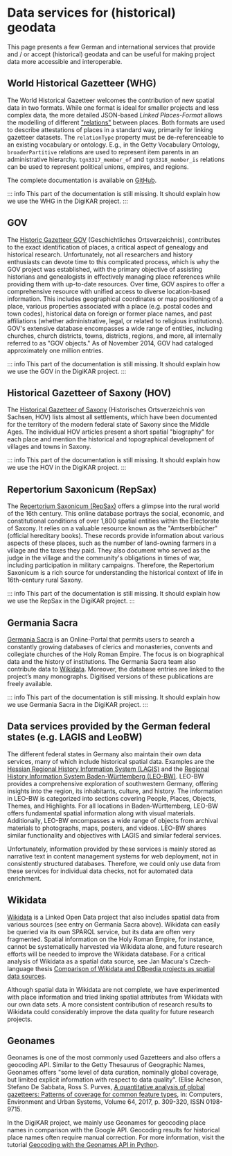 # Data services for (historical) geodata

This page presents a few German and international services that provide and / or accept (historical) geodata and can be useful for making project data more accessible and interoperable.

## World Historical Gazetteer (WHG)

The World Historical Gazetteer welcomes the contribution of new spatial data in two formats. While one format is ideal for smaller projects and less complex data, the more detailed JSON-based _Linked Places-Format_ allows the modelling of different ["relations"](https://github.com/LinkedPasts/linked-places-format) between places. Both formats are used to describe attestations of places in a standard way, primarily for linking gazetteer datasets.
The `relationType` property must be de-referenceable to an existing vocabulary or ontology. E.g., in the Getty Vocabulary Ontology, `broaderPartitive` relations are used to represent item parents in an administrative hierarchy. `tgn3317_member_of` and `tgn3318_member_is` relations can be used to represent political unions, empires, and regions.

The complete documentation is available on [GitHub](https://github.com/WorldHistoricalGazetteer/whgazetteer).

::: info
This part of the documentation is still missing. It should explain how we use the WHG in the DigiKAR project.
:::

## GOV

The [Historic Gazetteer GOV](http://www.gov.genealogy.net/search/index) (Geschichtliches Ortsverzeichnis), contributes to the exact identification of places, a critical aspect of genealogy and historical research. Unfortunately, not all researchers and history enthusiasts can devote time to this complicated process, which is why the GOV project was established, with the primary objective of assisting historians and genealogists in effectively managing place references while providing them with up-to-date resources. Over time, GOV aspires to offer a comprehensive resource with unified access to diverse location-based information. This includes geographical coordinates or map positioning of a place, various properties associated with a place (e.g. postal codes and town codes), historical data on foreign or former place names, and past affiliations (whether administrative, legal, or related to religious institutions). GOV's extensive database encompasses a wide range of entities, including churches, church districts, towns, districts, regions, and more, all internally referred to as "GOV objects." As of November 2014, GOV had cataloged approximately one million entries.

::: info
This part of the documentation is still missing. It should explain how we use the GOV in the DigiKAR project.
:::

## Historical Gazetteer of Saxony (HOV)

The [Historical Gazetteer of Saxony](https://hov.isgv.de/) (Historisches Ortsverzeichnis von Sachsen, HOV) lists almost all settlements, which have been documented for the territory of the modern federal state of Saxony since the Middle Ages. The individual HOV articles present a short spatial "biography" for each place and mention the historical and topographical development of villages and towns in Saxony.

::: info
This part of the documentation is still missing. It should explain how we use the HOV in the DigiKAR project.
:::

## Repertorium Saxonicum (RepSax)

The [Repertorium Saxonicum (RepSax)](https://repsax.isgv.de/) offers a glimpse into the rural world of the 16th century. This online database portrays the social, economic, and constitutional conditions of over 1,800 spatial entities within the Electorate of Saxony. It relies on a valuable resource known as the "Amtserbbücher" (official hereditary books). These records provide information about various aspects of these places, such as the number of land-owning farmers in a village and the taxes they paid. They also document who served as the judge in the village and the community's obligations in times of war, including participation in military campaigns. Therefore, the Repertorium Saxonicum is a rich source for understanding the historical context of life in 16th-century rural Saxony.

::: info
This part of the documentation is still missing. It should explain how we use the RepSax in the DigiKAR project.
:::

## Germania Sacra

[Germania Sacra](http://personendatenbank.germania-sacra.de/) is an Online-Portal that permits users to search a constantly growing databases of clerics and monasteries, convents and collegiate churches of the Holy Roman Empire. The focus is on biographical data and the history of institutions. The Germania Sacra team also contribute data to [Wikidata](https://www.wikidata.org/wiki/Wikidata:Main_Page). Moreover, the database entries are linked to the project’s many monographs. Digitised versions of these publications are freely available.

::: info
This part of the documentation is still missing. It should explain how we use Germania Sacra in the DigiKAR project.
:::

## Data services provided by the German federal states (e.g. LAGIS and LeoBW)

The different federal states in Germany also maintain their own data services, many of which include historical spatial data. Examples are the [Hessian Regional History Information System (LAGIS)](https://www.lagis-hessen.de/en) and the [Regional History Information System Baden-Württemberg (LEO-BW)](). LEO-BW provides a comprehensive exploration of southwestern Germany, offering insights into the region, its inhabitants, culture, and history. The information in LEO-BW is categorized into sections covering People, Places, Objects, Themes, and Highlights. For all locations in Baden-Württemberg, LEO-BW offers fundamental spatial information along with visual materials. Additionally, LEO-BW encompasses a wide range of objects from archival materials to photographs, maps, posters, and videos. LEO-BW shares similar functionality and objectives with LAGIS and similar federal services.

Unfortunately, information provided by these services is mainly stored as narrative text in content management systems for web deployment, not in consistently structured databases. Therefore, we could only use data from these services for individual data checks, not for automated data enrichment.

## Wikidata

[Wikidata](https://www.wikidata.org/wiki/Wikidata:Main_Page) is a Linked Open Data project that also includes spatial data from various sources (see entry on Germania Sacra above). Wikidata can easily be queried via its own SPARQL service, but its data are often very fragmented. Spatial information on the Holy Roman Empire, for instance, cannot be systematically harvested via Wikidata alone, and future research efforts will be needed to improve the Wikidata database. For a critical analysis of Wikidata as a spatial data source, see Jan Macura's Czech-language thesis [Comparison of Wikidata and DBpedia projects as spatial data sources](https://zenodo.org/records/55381).

Although spatial data in Wikidata are not complete, we have experimented with place information and tried linking spatial attributes from Wikidata with our own data sets. A more consistent contribution of research results to Wikidata could considerably improve the data quality for future research projects.

## Geonames

Geonames is one of the most commonly used Gazetteers and also offers a geocoding API. Similar to the Getty Thesaurus of Geographic Names, Geonames offers "some level of data curation, nominally global coverage, but limited explicit information with respect to data quality". (Elise Acheson, Stefano De Sabbata, Ross S. Purves, [A quantitative analysis of global gazetteers: Patterns of coverage for common feature types](https://doi.org/10.1016/j.compenvurbsys.2017.03.007), in: Computers, Environment and Urban Systems, Volume 64, 2017, p. 309-320, ISSN 0198-9715.

In the DigiKAR project, we mainly use Geonames for geocoding place names in comparison with the Google API. Geocoding results for historical place names often require manual correction. For more information, visit the tutorial [Geocoding with the Geonames API in Python](https://monikabarget.github.io/GeoHumTutorials/Tutorial_geocodingGEONAMES).
